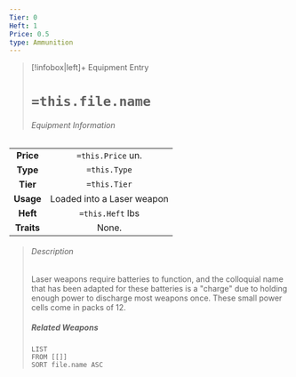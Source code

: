 ```yaml
---
Tier: 0
Heft: 1
Price: 0.5
type: Ammunition
---
```

> [!infobox|left]+ Equipment Entry
> # `=this.file.name`
> ###### Equipment Information
|            |                            |
|:----------:|:--------------------------:|
| **Price**  |     `=this.Price` un.      |
|  **Type**  |        `=this.Type`        |
|  **Tier**  |        `=this.Tier`        |
| **Usage**  | Loaded into a Laser weapon |
|  **Heft**  |      `=this.Heft` lbs      |
| **Traits** |           None.            |
> ###### *Description*
> Laser weapons require batteries to function, and the colloquial name that has been adapted for these batteries is a "charge" due to holding enough power to discharge most weapons once. These small power cells come in packs of 12. 
> ##### Related Weapons
> ```dataview
> LIST 
> FROM [[]]
> SORT file.name ASC
> ```
